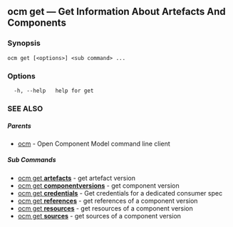 ## ocm get &mdash; Get Information About Artefacts And Components

### Synopsis

```
ocm get [<options>] <sub command> ...
```

### Options

```
  -h, --help   help for get
```

### SEE ALSO

##### Parents

* [ocm](ocm.md)	 - Open Component Model command line client


##### Sub Commands

* [ocm get <b>artefacts</b>](ocm_get_artefacts.md)	 - get artefact version
* [ocm get <b>componentversions</b>](ocm_get_componentversions.md)	 - get component version
* [ocm get <b>credentials</b>](ocm_get_credentials.md)	 - Get credentials for a dedicated consumer spec
* [ocm get <b>references</b>](ocm_get_references.md)	 - get references of a component version
* [ocm get <b>resources</b>](ocm_get_resources.md)	 - get resources of a component version
* [ocm get <b>sources</b>](ocm_get_sources.md)	 - get sources of a component version

